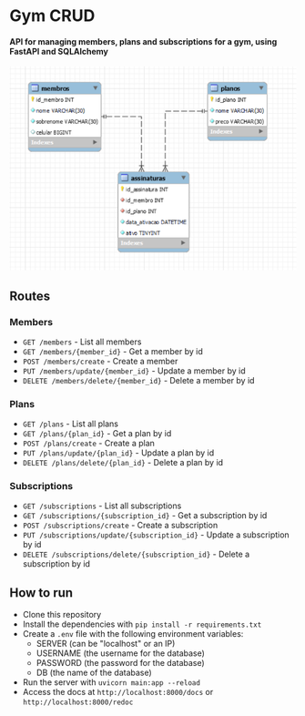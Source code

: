 # Gym CRUD

#### API for managing members, plans and subscriptions for a gym, using FastAPI and SQLAlchemy

![ER Diagram](assets/ER.png)

## Routes

### Members

- `GET /members` - List all members
- `GET /members/{member_id}` - Get a member by id
- `POST /members/create` - Create a member
- `PUT /members/update/{member_id}` - Update a member by id
- `DELETE /members/delete/{member_id}` - Delete a member by id

### Plans

- `GET /plans` - List all plans
- `GET /plans/{plan_id}` - Get a plan by id
- `POST /plans/create` - Create a plan
- `PUT /plans/update/{plan_id}` - Update a plan by id
- `DELETE /plans/delete/{plan_id}` - Delete a plan by id

### Subscriptions

- `GET /subscriptions` - List all subscriptions
- `GET /subscriptions/{subscription_id}` - Get a subscription by id
- `POST /subscriptions/create` - Create a subscription
- `PUT /subscriptions/update/{subscription_id}` - Update a subscription by id
- `DELETE /subscriptions/delete/{subscription_id}` - Delete a subscription by id

## How to run

- Clone this repository
- Install the dependencies with `pip install -r requirements.txt`
- Create a `.env` file with the following environment variables:
    <ul>
        <li>SERVER (can be "localhost" or an IP)</li>
        <li>USERNAME (the username for the database)</li>
        <li>PASSWORD (the password for the database)</li>
        <li>DB (the name of the database)</li>
    </ul>
- Run the server with `uvicorn main:app --reload`
- Access the docs at `http://localhost:8000/docs` or `http://localhost:8000/redoc`